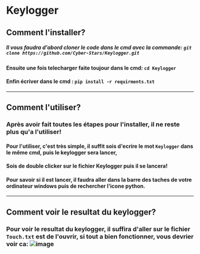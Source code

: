 # Keylogger

## Comment l'installer? 

##### Il vous faudra d'abord cloner le code dans le cmd avec la commande: ``git clone https://github.com/Cyber-Stars/Keylogger.git``
#### Ensuite une fois telecharger faite toujour dans le cmd: ``cd Keylogger``  
#### Enfin écriver dans le cmd : ``pip install -r requirments.txt``
-----------------

## Comment l'utiliser?

### Après avoir fait toutes les étapes pour l'installer, il ne reste plus qu'a l'utiliser!  
#### Pour l'utiliser, c'est très simple, il suffit sois d'ecrire le mot ``Keylogger`` dans le même cmd, puis le keylogger sera lancer,  
#### Sois de double clicker sur le fichier Keylogger puis il se lancera!  
#### Pour savoir si il est lancer, il faudra aller dans la barre des taches de votre ordinateur windows puis de rechercher l'icone python.  
-----------------

## Comment voir le resultat du keylogger?

### Pour voir le resultat du keylogger, il suffira d'aller sur le fichier ``Touch.txt`` est de l'ouvrir, si tout a bien fonctionner, vous devrier voir ca: ![image](https://user-images.githubusercontent.com/85574719/122255861-d6f69080-cece-11eb-9ee6-a1e776757ac0.png)  




